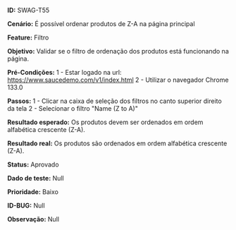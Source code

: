 **ID:** SWAG-T55

**Cenário:** É possível ordenar produtos de Z-A na página principal

**Feature:** Filtro

**Objetivo:** Validar se o filtro de ordenação dos produtos está funcionando na página.

**Pré-Condições:**
1 - Estar logado na url: https://www.saucedemo.com/v1/index.html
2 - Utilizar o navegador Chrome 133.0

**Passos:**
1 - Clicar na caixa de seleção dos filtros no canto superior direito da tela
2 - Selecionar o filtro "Name (Z to A)"

**Resultado esperado:** Os produtos devem ser ordenados em ordem alfabética crescente (Z-A).

**Resultado real:** Os produtos são ordenados em ordem alfabética crescente (Z-A).

**Status:** Aprovado

**Dado de teste:** Null

**Prioridade:** Baixo

**ID-BUG:** Null

**Observação:** Null
